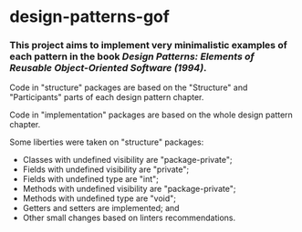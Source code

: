 # design-patterns-gof

### This project aims to implement very minimalistic examples of each pattern in the book _Design Patterns: Elements of Reusable Object-Oriented Software (1994)_.

Code in "structure" packages are based on the "Structure" and "Participants" parts of each design pattern chapter.

Code in "implementation" packages are based on the whole design pattern chapter.

Some liberties were taken on "structure" packages:

- Classes with undefined visibility are "package-private";
- Fields with undefined visibility are "private";
- Fields with undefined type are "int";
- Methods with undefined visibility are "package-private";
- Methods with undefined type are "void";
- Getters and setters are implemented; and
- Other small changes based on linters recommendations.